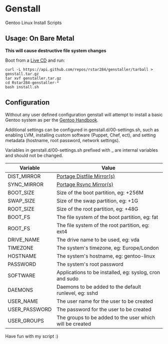 Genstall
========

Gentoo Linux Install Scripts

Usage: On Bare Metal
--------------------
**This will cause destructive file system changes**

Boot from a [Live CD](http://www.sysresccd.org/SystemRescueCd_Homepage) and run:

	curl -L https://api.github.com/repos/rstar284/genstaller/tarball > genstall.tar.gz
	tar xvf genstaller.tar.gz
	cd Rstar284-genstaller-*
	bash install.sh

Configuration
-------------

Without any user defined configuration genstall will attempt to install a basic
Gentoo system as per the [Gentoo
Handbook](http://www.gentoo.org/doc/en/handbook/).

Additional settings can be configured in genstall.d/00-settings.sh, such as
enabling LVM, installing custom software (Puppet, Chef, ect), and setting
metadata (hostname, root password, network settings).

Variables in genstall.d/00-settings.sh prefixed with _ are internal variables
and should not be changed.

Variable                 |Value
--------                 |-----
DIST\_MIRROR             | [Portage Distfile Mirror(s)](http://www.gentoo.org/main/en/mirrors2.xml)
SYNC\_MIRROR             | [Portage Rsync Mirror(s)](http://www.gentoo.org/main/en/mirrors-rsync.xml)
BOOT\_SIZE               | Size of the boot partition, eg: +256M
SWAP\_SIZE               | Size of the swap partition, eg: +1G
ROOT\_SIZE               | Size of the root partition, eg: +48G
BOOT\_FS                 | The file system of the boot partition, eg: fat
ROOT\_FS                 | The file system of the root partition, eg: ext4
DRIVE\_NAME		 | The drive name to be used, eg: vda
TIMEZONE                 | The system's timezone, eg: Europe/London
HOSTNAME                 | The system's hostname, eg: gentoo-linux
PASSWORD                 | The system's root password
SOFTWARE                 | Applications to be installed, eg: syslog, cron and sudo
DAEMONS                  | Daemons to be added to the default runlevel, eg: sshd
USER\_NAME		 | The user name for the user to be created
USER\_PASSWORD		 | The password for the user to be created
USER\_GROUPS		 | The groups to be added to the user which will be created

Have fun with my script :)

